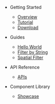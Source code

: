 * Getting Started

  * [Overview](/)
  * [Tutorial](tutorial.md)
  * [Download](CHANGELOG.md)

* Guides

  * [Hello World](helloworld.md)
  * [Filter by String](queryString.md)
  * [Spatial Filter](queryBox.md)

* API Reference

  * [APIs](api/Apis.md)

* Component Library
  * [Showcase](showcase.md)
